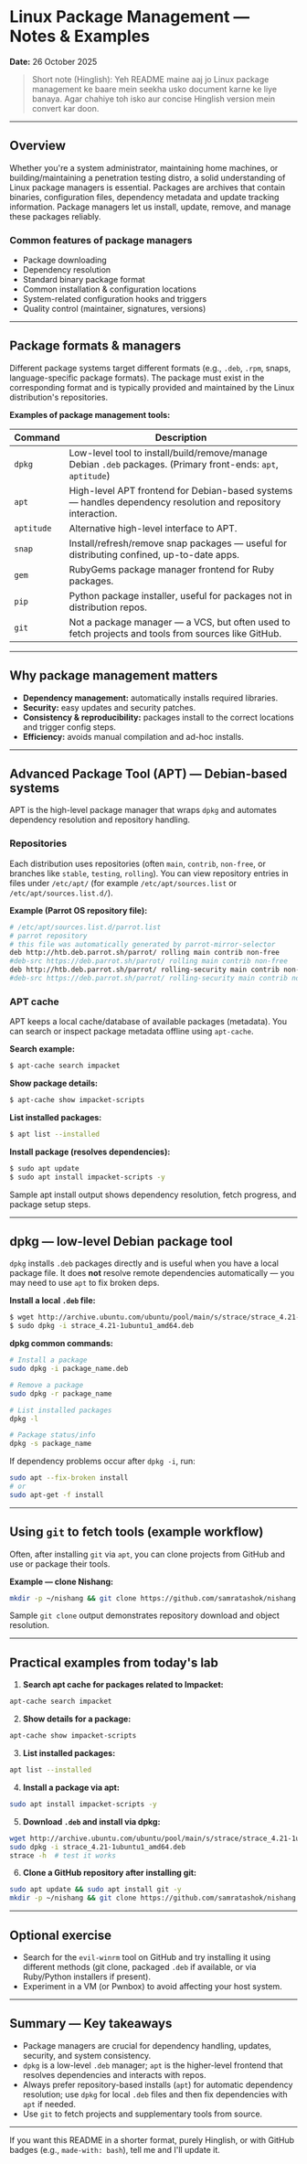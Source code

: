 # Linux Package Management — Notes & Examples

**Date:** 26 October 2025

> Short note (Hinglish):
> Yeh README maine aaj jo Linux package management ke baare mein seekha usko document karne ke liye banaya. Agar chahiye toh isko aur concise Hinglish version mein convert kar doon.

---

## Overview

Whether you're a system administrator, maintaining home machines, or building/maintaining a penetration testing distro, a solid understanding of Linux package managers is essential. Packages are archives that contain binaries, configuration files, dependency metadata and update tracking information. Package managers let us install, update, remove, and manage these packages reliably.

### Common features of package managers

* Package downloading
* Dependency resolution
* Standard binary package format
* Common installation & configuration locations
* System-related configuration hooks and triggers
* Quality control (maintainer, signatures, versions)

---

## Package formats & managers

Different package systems target different formats (e.g., `.deb`, `.rpm`, snaps, language-specific package formats). The package must exist in the corresponding format and is typically provided and maintained by the Linux distribution's repositories.

**Examples of package management tools:**

| Command    | Description                                                                                                   |
| ---------- | ------------------------------------------------------------------------------------------------------------- |
| `dpkg`     | Low-level tool to install/build/remove/manage Debian `.deb` packages. (Primary front-ends: `apt`, `aptitude`) |
| `apt`      | High-level APT frontend for Debian-based systems — handles dependency resolution and repository interaction.  |
| `aptitude` | Alternative high-level interface to APT.                                                                      |
| `snap`     | Install/refresh/remove snap packages — useful for distributing confined, up-to-date apps.                     |
| `gem`      | RubyGems package manager frontend for Ruby packages.                                                          |
| `pip`      | Python package installer, useful for packages not in distribution repos.                                      |
| `git`      | Not a package manager — a VCS, but often used to fetch projects and tools from sources like GitHub.           |

---

## Why package management matters

* **Dependency management:** automatically installs required libraries.
* **Security:** easy updates and security patches.
* **Consistency & reproducibility:** packages install to the correct locations and trigger config steps.
* **Efficiency:** avoids manual compilation and ad-hoc installs.

---

## Advanced Package Tool (APT) — Debian-based systems

APT is the high-level package manager that wraps `dpkg` and automates dependency resolution and repository handling.

### Repositories

Each distribution uses repositories (often `main`, `contrib`, `non-free`, or branches like `stable`, `testing`, `rolling`). You can view repository entries in files under `/etc/apt/` (for example `/etc/apt/sources.list` or `/etc/apt/sources.list.d/`).

**Example (Parrot OS repository file):**

```bash
# /etc/apt/sources.list.d/parrot.list
# parrot repository
# this file was automatically generated by parrot-mirror-selector
deb http://htb.deb.parrot.sh/parrot/ rolling main contrib non-free
#deb-src https://deb.parrot.sh/parrot/ rolling main contrib non-free
deb http://htb.deb.parrot.sh/parrot/ rolling-security main contrib non-free
#deb-src https://deb.parrot.sh/parrot/ rolling-security main contrib non-free
```

### APT cache

APT keeps a local cache/database of available packages (metadata). You can search or inspect package metadata offline using `apt-cache`.

**Search example:**

```bash
$ apt-cache search impacket
```

**Show package details:**

```bash
$ apt-cache show impacket-scripts
```

**List installed packages:**

```bash
$ apt list --installed
```

**Install package (resolves dependencies):**

```bash
$ sudo apt update
$ sudo apt install impacket-scripts -y
```

Sample apt install output shows dependency resolution, fetch progress, and package setup steps.

---

## dpkg — low-level Debian package tool

`dpkg` installs `.deb` packages directly and is useful when you have a local package file. It does **not** resolve remote dependencies automatically — you may need to use `apt` to fix broken deps.

**Install a local `.deb` file:**

```bash
$ wget http://archive.ubuntu.com/ubuntu/pool/main/s/strace/strace_4.21-1ubuntu1_amd64.deb
$ sudo dpkg -i strace_4.21-1ubuntu1_amd64.deb
```

**dpkg common commands:**

```bash
# Install a package
sudo dpkg -i package_name.deb

# Remove a package
sudo dpkg -r package_name

# List installed packages
dpkg -l

# Package status/info
dpkg -s package_name
```

If dependency problems occur after `dpkg -i`, run:

```bash
sudo apt --fix-broken install
# or
sudo apt-get -f install
```

---

## Using `git` to fetch tools (example workflow)

Often, after installing `git` via `apt`, you can clone projects from GitHub and use or package their tools.

**Example — clone Nishang:**

```bash
mkdir -p ~/nishang && git clone https://github.com/samratashok/nishang.git ~/nishang
```

Sample `git clone` output demonstrates repository download and object resolution.

---

## Practical examples from today's lab

1. **Search apt cache for packages related to Impacket:**

```bash
apt-cache search impacket
```

2. **Show details for a package:**

```bash
apt-cache show impacket-scripts
```

3. **List installed packages:**

```bash
apt list --installed
```

4. **Install a package via apt:**

```bash
sudo apt install impacket-scripts -y
```

5. **Download `.deb` and install via dpkg:**

```bash
wget http://archive.ubuntu.com/ubuntu/pool/main/s/strace/strace_4.21-1ubuntu1_amd64.deb
sudo dpkg -i strace_4.21-1ubuntu1_amd64.deb
strace -h  # test it works
```

6. **Clone a GitHub repository after installing git:**

```bash
sudo apt update && sudo apt install git -y
mkdir -p ~/nishang && git clone https://github.com/samratashok/nishang.git ~/nishang
```

---

## Optional exercise

* Search for the `evil-winrm` tool on GitHub and try installing it using different methods (git clone, packaged `.deb` if available, or via Ruby/Python installers if present).
* Experiment in a VM (or Pwnbox) to avoid affecting your host system.

---

## Summary — Key takeaways

* Package managers are crucial for dependency handling, updates, security, and system consistency.
* `dpkg` is a low-level `.deb` manager; `apt` is the higher-level frontend that resolves dependencies and interacts with repos.
* Always prefer repository-based installs (`apt`) for automatic dependency resolution; use `dpkg` for local `.deb` files and then fix dependencies with `apt` if needed.
* Use `git` to fetch projects and supplementary tools from source.

---

If you want this README in a shorter format, purely Hinglish, or with GitHub badges (e.g., `made-with: bash`), tell me and I'll update it.
